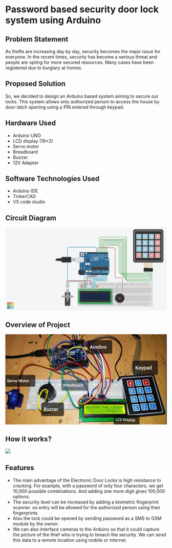 # Password  based security door lock system using Arduino     
## Problem Statement
As thefts are increasing day by day, security becomes the major issue for everyone. In the recent times, security has become a serious threat and people are opting for more secured resources. Many cases have been registered due to burglary at homes.

## Proposed Solution
So, we decided to design an Arduino based system aiming to secure our locks. This system allows only authorized person to access the house by door-latch opening using a PIN entered through keypad.

## Hardware Used
- Arduino UNO
- LCD display (16×2)
- Servo motor
- Breadboard
- Buzzer 
- 12V Adapter

## Software Technologies Used
- Arduino IDE
- TinkerCAD
- VS code studio

## Circuit Diagram

<img src="circuit diagram.bmp" width="600" >

##  Overview of Project

<img src="project.bmp" width="600" >

## How it works?

<img src="flowchart.bmp" width="600" >

## Features
- The main advantage of the Electronic Door Locks is high resistance to cracking. For example, with a password of only four characters, we get 10,000 possible combinations. And adding one more digit gives 100,000 options.
- The security level can be increased by adding a biometric fingerprint scanner. so entry will be allowed for the authorized person using their fingerprints. 
- Also the lock could be opened by sending password as a SMS to GSM module by the owner.
- We can also interface cameras to the Arduino so that it could capture the picture of the thief who is trying to breach the security. We can send this data to a remote location using mobile or internet.
